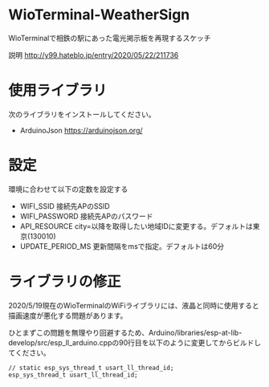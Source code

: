 # WioTerminal-WeatherSign
WioTerminalで相鉄の駅にあった電光掲示板を再現するスケッチ

説明
http://y99.hateblo.jp/entry/2020/05/22/211736

# 使用ライブラリ
次のライブラリをインストールしてください。
- ArduinoJson https://arduinojson.org/

# 設定
環境に合わせて以下の定数を設定する
- WIFI_SSID 接続先APのSSID
- WIFI_PASSWORD 接続先APのパスワード
- API_RESOURCE city=以降を取得したい地域IDに変更する。デフォルトは東京(130010)
- UPDATE_PERIOD_MS 更新間隔をmsで指定。デフォルトは60分

# ライブラリの修正
2020/5/19現在のWioTerminalのWiFiライブラリには、液晶と同時に使用すると描画速度が悪化する問題があります。

ひとまずこの問題を無理やり回避するため、Arduino/libraries/esp-at-lib-develop/src/esp_ll_arduino.cppの90行目を以下のように変更してからビルドしてください。
```
// static esp_sys_thread_t usart_ll_thread_id;
esp_sys_thread_t usart_ll_thread_id;
```
